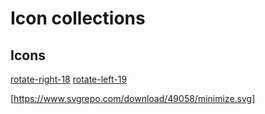 # Icon collections

## Icons

[rotate-right-18](https://www.veryicon.com/download/svg/miscellaneous/kekemis-pc/rotate-right-18?o=0)
[rotate-left-19](https://www.veryicon.com/download/svg/miscellaneous/kekemis-pc/rotate-left-19?o=0)

[https://www.svgrepo.com/download/49058/minimize.svg]